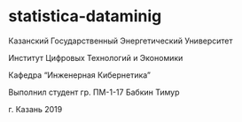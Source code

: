 # statistica-dataminig

Казанский Государственный Энергетический Университет

Институт Цифровых Технологий и Экономики

Кафедра “Инженерная Кибернетика”



Выполнил студент 
гр. ПМ-1-17 
Бабкин Тимур


г. Казань 2019
